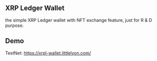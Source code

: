 ## XRP Ledger Wallet
the simple XRP Ledger wallet with NFT exchange feature, just for R & D purpose.

## Demo
TestNet: https://xrpl-wallet.littlelyon.com/